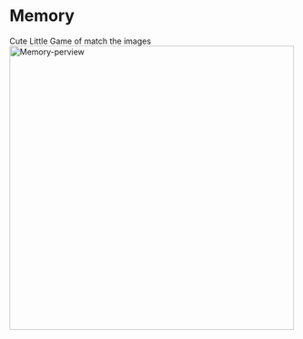 # Memory

Cute Little Game of match the images
<img src="header.gif" width="500" align="center" alt="Memory-perview"/>
